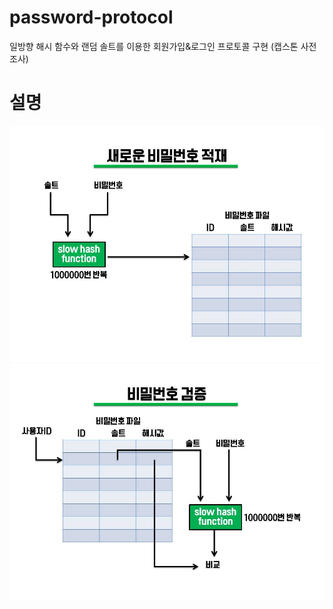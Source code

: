 # password-protocol
일방향 해시 함수와 랜덤 솔트를 이용한 회원가입&amp;로그인 프로토콜 구현 (캡스톤 사전 조사)

# 설명
![image1](./images/slide1.JPG)
![image2](./images/slide2.JPG)
